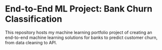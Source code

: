 # End-to-End ML Project: Bank Churn Classification
This repository hosts my machine learning portfolio project of creating an end-to-end machine learning solutions for banks to predict customer churn, from data cleaning to API.
